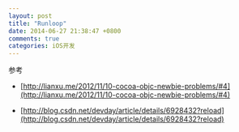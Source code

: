 ```yaml
---
layout: post
title: "Runloop"
date: 2014-06-27 21:38:47 +0800
comments: true
categories: iOS开发
---
```

参考

* [http://lianxu.me/2012/11/10-cocoa-objc-newbie-problems/#4](http://lianxu.me/2012/11/10-cocoa-objc-newbie-problems/#4)

* [http://blog.csdn.net/devday/article/details/6928432?reload](http://blog.csdn.net/devday/article/details/6928432?reload)